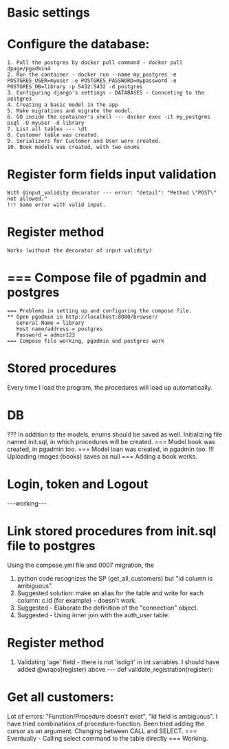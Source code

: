 # Basic settings
# Configure the database: 
    1. Pull the postgres by docker pull command - docker pull dpage/pgadmin4
    2. Run the container - docker run --name my_postgres -e POSTGRES_USER=myuser -e POSTGRES_PASSWORD=mypassword -e POSTGRES_DB=library -p 5432:5432 -d postgres
    3. Configuring django's settings - DATABASES - Connceting to the postgres
    4. Creating a basic model in the app
    5. Make migrations and migrate the model.
    6. GO inside the container's shell --- docker exec -it my_postgres psql -U myuser -d library 
    7. List all tables --- \dt
    8. Customer table was created.
    9. Serializers for Customer and User were created.
    10. Book models was created, with two enums

# Register form fields input validation
    With @input_validity decorator --- error: "detail": "Method \"POST\" not allowed."
    !!! Same error with valid input.
# Register method
    Works (without the decorator of input validity)
    
# === Compose file of pgadmin and postgres
    === Problems in setting up and configuring the compose file.
    ** Open pgadmin in http://localhost:8080/browser/
       General Name = library
       Host name/address = postgres
       Password = admin123
    === Compose file working, pgadmin and postgres work

# Stored procedures
Every time I load the program, the procedures will load up automatically.

# DB
??? In addition to the models, enums should be saved as well.
Initializing file named init.sql, in which procedures will be created.
=== Model book was created, in pgadmin too.
=== Model loan was created, in pgadmin too.
!!! Uploading images (books) saves as null
=== Adding a book works.

# Login, token and Logout
---working---

# Link stored procedures from init.sql file to postgres
Using the compose.yml file and 0007 migration, the
1. python code recognizes the SP (get_all_customers) but "id column is ambiguous".
2. Suggested solution: make an alias for the table and write for each column: c.id (for example) - doesn't work.
3. Suggested - Elaborate the definition of the "connection" object.
4. Suggested - Using inner join with the auth_user table.

# Register method
1. Validating 'age' field - there is not 'isdigit' in int variables.
    I should have added @wraps(register) above --- def validate_registration(register):

# Get all customers:
Lot of errors: "Function/Procedure doesn't exist",
"Id field is ambiguous".
I have tried combinations of procedure-function.
Been tried adding the cursor as an argument.
Changing between CALL and SELECT.
=== Eventually - Calling select command to the table directly === Working.



